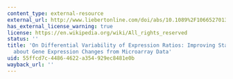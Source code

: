 ```yaml
---
content_type: external-resource
external_url: http://www.liebertonline.com/doi/abs/10.1089%2F106652701300099074
has_external_license_warning: true
license: https://en.wikipedia.org/wiki/All_rights_reserved
status: ''
title: 'On Differential Variability of Expression Ratios: Improving Statistical Inference
  about Gene Expression Changes from Microarray Data'
uid: 55ffcd7c-4486-4622-a354-929ec8481e0b
wayback_url: ''
---
```

